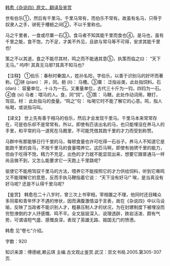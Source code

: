 [韩愈《杂说四》原文、翻译及鉴赏](https://www.vrrw.net/wx/14098.html)

世有伯乐①，然后有千里马。千里马常有，而伯乐不常有。故虽有名马，只辱于奴隶人之手，骈死于槽枥之间②，不以千里称也。

马之千里者，一食或尽粟一石③。食马者不知其能千里而食也④。是马也，虽有千里之能，食不饱，力不足，才美不外见，且欲与常马等不可得，安求其能千里也!

策之不以其道，食之不能尽其材，鸣之而不能通其意⑤，执策而临之曰： “天下无马。” 呜呼! 其真无马邪?其真不知马也?

【注释】 ①伯乐：春秋时秦国人，姓孙名阳，字伯乐，以善于识别马的好坏而著称。②骈 (pian)： 并，同。枥 (li)： 马槽。③粟： 泛指谷类，此处指饲料。石 (dan)： 容量单位，十斗为一石。又重量单位，古代三十斤为一钧，四钧为一石。④食 (si) 马者：喂马的人。食，同“饲”。⑤策： 马鞭。此处作动词用，鞭打，驾驭。材： 此处指马的食量。“鸣之”句： 吆喝它时不能了解它的心意。鸣，指人吆喝，或说指马叫。



【译文】 世上先有善于相马的伯乐，然后才会发现千里马。千里马本来常常存在，可是伯乐却不是常常有。所以，即使有匹该出名的马，也只能埋没在养马人的手里，和平常的马一道死在马厩里，不可能凭借其跑千里的才力而受到称赞。

马群中有那能够日行千里的马，每顿食量也许可吃得一石谷子。养马人不知道它是能跑千里的良马，不按千里马的食量喂养它。这匹马啊，即使有驰骋千里的能力，但由于吃得不饱，精力不充足，出色的才力就不能显现出来，想要它跟普通马一样尚且做不到，又怎么能要求它一天跑上千里路呢?

驱使它不能用驾驭千里马的方法，喂养它不能按照它的才力供给饲料，听到它嘶鸣又不能理解它的意思，反而手执马鞭指着它说： “天下没有好马!” 唉，是当真没有好马呢? 还是不认得千里马呢?

【鉴赏】 韩愈在二十八岁时，曾三次上书宰相，宰相置之不理，他同时还目睹众多同辈和青年怀才不遇的惨状，因而满腹激情溢于言表，故在《杂说四》中以马设喻，反映了当政者不能识别人才，粗暴压制人才的状况，为在封建制度下被埋没而穷愁潦倒的才人抒感慨、鸣不平。全文层层深入、说理透辟，跌宕活泼、颇有气势，可谓语短气盛、感慨良深，表现了英雄无路、报国无门的愤懑。

韩愈 见“卷七”介绍。

字数：920

知识来源：傅德岷,赖云琪 主编.古文观止鉴赏.武汉：崇文书局.2005.第305-307页.

